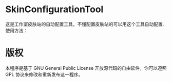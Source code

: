 # SkinConfigurationTool
这是工作室皮肤站的自动配置工具，不懂配置皮肤站的可以用这个工具自动配置.
使用方法：

# 版权
本程序是基于 GNU General Public License 开放源代码的自由软件，你可以遵照 GPL 协议来修改和重新发布这一程序。
